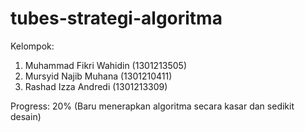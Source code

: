 # tubes-strategi-algoritma
Kelompok:
1. Muhammad Fikri Wahidin (1301213505)
2. Mursyid Najib Muhana (1301210411)
3. Rashad Izza Andredi (1301213309)

Progress: 20% (Baru menerapkan algoritma secara kasar dan sedikit desain)
